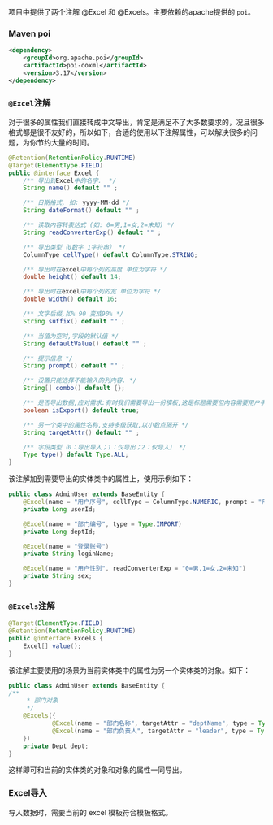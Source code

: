 项目中提供了两个注解 @Excel 和 @Excels。主要依赖的apache提供的 `poi`。

### Maven poi

```xml
<dependency>
    <groupId>org.apache.poi</groupId>
    <artifactId>poi-ooxml</artifactId>
    <version>3.17</version>
</dependency>
```

### `@Excel`注解

对于很多的属性我们直接转成中文导出，肯定是满足不了大多数要求的，况且很多格式都是很不友好的，所以如下，合适的使用以下注解属性，可以解决很多的问题，为你节约大量的时间。

```java
@Retention(RetentionPolicy.RUNTIME)
@Target(ElementType.FIELD)
public @interface Excel {
    /** 导出到Excel中的名字.  */
    String name() default "" ;

    /** 日期格式, 如: yyyy-MM-dd */
    String dateFormat() default "" ;

    /** 读取内容转表达式 (如: 0=男,1=女,2=未知) */
    String readConverterExp() default "" ;

    /** 导出类型（0数字 1字符串） */
    ColumnType cellType() default ColumnType.STRING;

    /** 导出时在excel中每个列的高度 单位为字符 */
    double height() default 14;

    /** 导出时在excel中每个列的宽 单位为字符 */
    double width() default 16;

    /** 文字后缀,如% 90 变成90% */
    String suffix() default "" ;

    /** 当值为空时,字段的默认值 */
    String defaultValue() default "" ;

    /** 提示信息 */
    String prompt() default "" ;

    /** 设置只能选择不能输入的列内容. */
    String[] combo() default {};

    /** 是否导出数据,应对需求:有时我们需要导出一份模板,这是标题需要但内容需要用户手工填写. */
    boolean isExport() default true;

    /** 另一个类中的属性名称,支持多级获取,以小数点隔开 */
    String targetAttr() default "" ;

    /** 字段类型（0：导出导入；1：仅导出；2：仅导入） */
    Type type() default Type.ALL;
}
```

该注解加到需要导出的实体类中的属性上，使用示例如下：

```java
public class AdminUser extends BaseEntity {
    @Excel(name = "用户序号", cellType = ColumnType.NUMERIC, prompt = "用户编号")
    private Long userId;

    @Excel(name = "部门编号", type = Type.IMPORT)
    private Long deptId;

    @Excel(name = "登录账号")
    private String loginName;

    @Excel(name = "用户性别", readConverterExp = "0=男,1=女,2=未知")
    private String sex;
}
```

### `@Excels`注解

```java
@Target(ElementType.FIELD)
@Retention(RetentionPolicy.RUNTIME)
public @interface Excels {
    Excel[] value();
}
```

该注解主要使用的场景为当前实体类中的属性为另一个实体类的对象。如下：

```java
public class AdminUser extends BaseEntity {
/**
     * 部门对象
     */
    @Excels({
            @Excel(name = "部门名称", targetAttr = "deptName", type = Type.EXPORT),
            @Excel(name = "部门负责人", targetAttr = "leader", type = Type.EXPORT)
    })
    private Dept dept;
}
```

这样即可和当前的实体类的对象和对象的属性一同导出。

### Excel导入

导入数据时，需要当前的 excel 模板符合模板格式。


